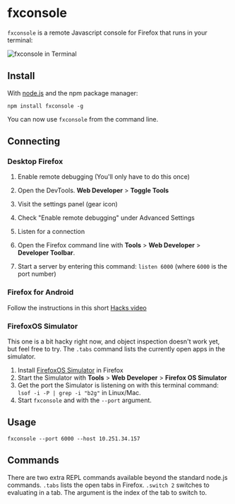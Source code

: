 # fxconsole
`fxconsole` is a remote Javascript console for Firefox that runs in your terminal:

![fxconsole in Terminal](http://i.imgur.com/iKXwCsD.png)

## Install
With [node.js](http://nodejs.org/) and the npm package manager:

	npm install fxconsole -g

You can now use `fxconsole` from the command line.

## Connecting

### Desktop Firefox
1. Enable remote debugging (You'll only have to do this once)
 1. Open the DevTools. **Web Developer** > **Toggle Tools**
 2. Visit the settings panel (gear icon)
 3. Check "Enable remote debugging" under Advanced Settings

2. Listen for a connection
 1. Open the Firefox command line with **Tools** > **Web Developer** > **Developer Toolbar**.
 2. Start a server by entering this command: `listen 6000` (where `6000` is the port number)

### Firefox for Android
Follow the instructions in this short [Hacks video](https://www.youtube.com/watch?v=Znj_8IFeTVs)

### FirefoxOS Simulator
This one is a bit hacky right now, and object inspection doesn't work yet, but feel free to try. The `.tabs` command lists the currently open apps in the simulator.

1. Install [FirefoxOS Simulator](https://addons.mozilla.org/en-us/firefox/addon/firefox-os-simulator/) in Firefox
2. Start the Simulator with **Tools** > **Web Developer** > **Firefox OS Simulator**
3. Get the port the Simulator is listening on with this terminal command: `lsof -i -P | grep -i "b2g"` in Linux/Mac.
4. Start `fxconsole` and with the `--port` argument.

## Usage

```
fxconsole --port 6000 --host 10.251.34.157
```

## Commands

There are two extra REPL commands available beyond the standard node.js commands. `.tabs` lists the open tabs in Firefox. `.switch 2` switches to evaluating in a tab. The argument is the index of the tab to switch to.
